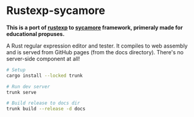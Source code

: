 # Rustexp-sycamore

**This is a port of [rustexp](https://rustexp.lpil.uk/) to [sycamore](https://sycamore-rs.netlify.app/) framework, primeraly made for educational propuses.**

A Rust regular expression editor and tester. It compiles to web assembly and
is served from GitHub pages (from the docs directory). There's no
server-side component at all!

```sh
# Setup
cargo install --locked trunk

# Run dev server
trunk serve

# Build release to docs dir
trunk build --release -d docs
```
